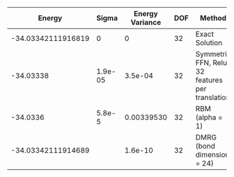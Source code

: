 | Energy             | Sigma   | Energy Variance | DOF | Method                                           | Data Repository                |
|--------------------|---------|-----------------|-----|--------------------------------------------------|--------------------------------|
| -34.03342111916819 | 0       | 0               | 32  | Exact Solution                                   | data/exact1d                   |
| -34.03338          | 1.9e-05 | 3.5e-04         | 32  | Symmetric FFN, Relu, 32 features per translation | data/NQS/chain32P_32_0.5.mpack |
| -34.0336           | 5.8e-5  | 0.00339530      | 32  | RBM (alpha = 1)                                  |                                |
| -34.03342111914689 |         | 1.6e-10         | 32  | DMRG (bond dimension = 24)                       |                                |
